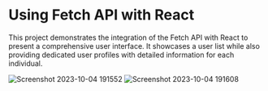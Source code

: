 # Using Fetch API with React
This project demonstrates the integration of the Fetch API with React to present a comprehensive user interface. It showcases a user list while also providing dedicated user profiles with detailed information for each individual.

![Screenshot 2023-10-04 191552](https://github.com/aang3la/React-exercises_homewotks/assets/128414550/ab6ea97b-04ab-41fc-b906-fb126dc1c257)
![Screenshot 2023-10-04 191608](https://github.com/aang3la/React-exercises_homewotks/assets/128414550/8baf6a49-87e8-4253-ad90-56a7ab5ed9aa)
